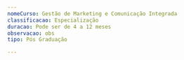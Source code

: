 ```yaml
---
nomeCurso: Gestão de Marketing e Comunicação Integrada
classificacao: Especialização
duracao: Pode ser de 4 a 12 meses
observacao: obs
tipo: Pós Graduação

---
```


